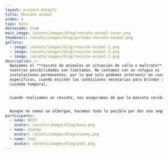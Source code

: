 ```yaml
---
layout: project-details
title: Rescate animal
orden: 4
tipo: boco
destacado: true
main_image: /assets/images/blog/rescate-animal-cover.png
thumbnail: /assets/images/blog/portada-rescate-animal.png
gallery:
  - image: /assets/images/blog/rescate-animal-1.png
  - image: /assets/images/blog/rescate-animal-2.png
  - image: /assets/images/blog/rescate-animal-3.png
description: >-
  Apoyamos el **rescate de animales en situación de calle o maltrato**, aunque
  nuestras posibilidades son limitadas. No contamos con un refugio ni
  instalaciones permanentes, por lo que solo podemos intervenir en casos
  específicos, cuando existen las condiciones necesarias para brindar atención y
  cuidado temporal.


  Cuando realizamos un rescate, nos aseguramos de que la mascota reciba atención médica, alimento, protección y, en algunos casos, un hogar temporal mientras se recupera y se prepara para ser integrada a nuestras [Jornadas de adopción](/detalles.html?slug=jornadas-de-adopcion)


  Aunque no somos un albergue, hacemos todo lo posible por dar una segunda oportunidad a quienes más lo necesitan, con el apoyo de voluntarios, hogares temporales y la comunidad.
participants:
  - name: BOCO
    avatar: /assets/images/blog/boco.png
  - name: Vianey
    avatar: /assets/images/blog/vianey.png
  - name: Yoel
    avatar: /assets/images/blog/yoel.png
---
```

